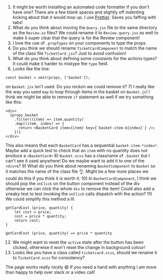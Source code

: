 1) It might be worth installing an automated code formatter if you don't have one? There are a few blank spaces and slightly off indenting kicking about that it would mop up. I use <a href="https://prettier.io/">Prettier</a>. Saves you faffing with tabs!
2) What do you think about moving the `Query.jsx` file to the same directory as the `Review.xx` files? We could rename it to `Review.query.jsx` as well to make it super clear that the query is for the Review component!
3) I love the use of `.propTypes` on your components to type the props.
4) Do you think we should rename `TicketCardComponent` to match the name of the class file `TicketCard.jsx`? Just to avoid confusion!
5) What do you think about defining some constants for the actions types? It could make it harder to mistype the `type` field.
6) Looks like the line:
```    
const basket = omit(props, ['basket']);
```
on `Basket.jsx` isn't used. Do you reckon we could remove it?
7) I really like the way you used `map` to loop through items in the basket on `Basket.js`! I think we might be able to remove `if` statement as well if we try something like this: 
```
<div>
  {props.basket
    .filter((item) => item.quantity)
    .map((item, index) => {
      return <BasketCard item={item} key={`basket-item-${index}`} />;
    })}
</div>
```
This also means that each `BasketCard` has a sequential `basket-item-*index*`.
Maybe add a quick test to check that an `item` with no quantity does not produce a `<BasketCard>`
8) `Basket.scss` has a classname of `.basket` but I can't see it used anywhere! Do we maybe want to add it to one of the `<div>`s?
9) What do you think about renaming `BasketComponent` to `Basket` so it matches the name of the class file 👌. Might be a few more places we could do this if you think it is worth it. 
10) In `BasketCardComponent`, I think we should pop the `onClick` on the button component instead of the div otherwise we can click the whole `div` to remove the item! Could also add a sneaky test to test invoking the `onClick` calls dispatch with the action?
11) We could simplify this method a lil:
```
getCardCost (price, quantity) {
    let cost = price;
    cost = price * quantity;
    return cost;
}

getCardCost (price, quantity) => price * quantity
```
12) We might want to reset the `active` state after the button has been clicked, otherwise it won't reset the change in background colour!
13) Looks like you have a class called `ticketcard.scss`, should we rename it to `TicketCard.scss` for consistency?

The page works really nicely 😄 If you need a hand with anything I am more than happy to help over slack or a video call!  



